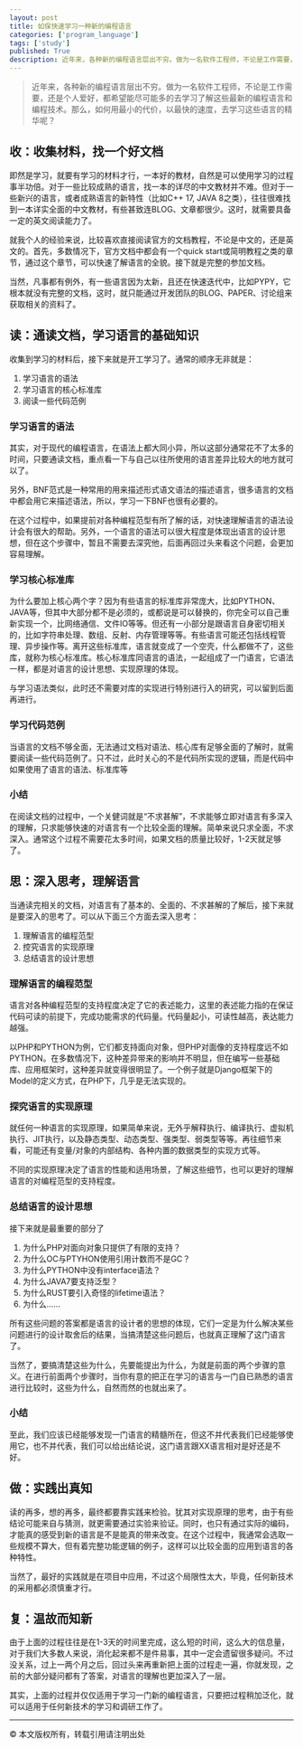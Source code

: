 ```yaml
---
layout: post
title: 如保快速学习一种新的编程语言
categories: ['program_language']
tags: ['study']
published: True
description: 近年来，各种新的编程语言层出不穷。做为一名软件工程师，不论是工作需要，还是个人爱好，都希望能尽可能多的去学习了解这些最新的编程语言和编程技术。那么，如何用最小的代价，以最快的速度，去学习这些语言的精华呢？
---
```


> 近年来，各种新的编程语言层出不穷。做为一名软件工程师，不论是工作需要，还是个人爱好，都希望能尽可能多的去学习了解这些最新的编程语言和编程技术。那么，如何用最小的代价，以最快的速度，去学习这些语言的精华呢？

## 收：收集材料，找一个好文档

即然是学习，就要有学习的材料才行，一本好的教材，自然是可以使用学习的过程事半功倍。对于一些比较成熟的语言，找一本的详尽的中文教材并不难。但对于一些新兴的语言，或者成熟语言的新特性（比如C++ 17, JAVA 8之类），往往很难找到一本详实全面的中文教材，有些甚致连BLOG、文章都很少。这时，就需要具备一定的英文阅读能力了。

就我个人的经验来说，比较喜欢直接阅读官方的文档教程，不论是中文的，还是英文的。首先，多数情况下，官方文档中都会有一个quick start或简明教程之类的章节，通过这个章节，可以快速了解语言的全貌。接下就是完整的参加文档。

当然，凡事都有例外，有一些语言因为太新，且还在快速迭代中，比如PYPY，它根本就没有完整的文档，这时，就只能通过开发团队的BLOG、PAPER、讨论组来获取相关的资料了。

## 读：通读文档，学习语言的基础知识

收集到学习的材料后，接下来就是开工学习了。通常的顺序无非就是：

 1. 学习语言的语法
 2. 学习语言的核心标准库
 3. 阅读一些代码范例

### 学习语言的语法

其实，对于现代的编程语言，在语法上都大同小异，所以这部分通常花不了太多的时间，只要通读文档，重点看一下与自己以往所使用的语言差异比较大的地方就可以了。

另外，BNF范式是一种常用的用来描述形式语文语法的描述语言，很多语言的文档中都会用它来描述语法，所以，学习一下BNF也很有必要的。

在这个过程中，如果提前对各种编程范型有所了解的话，对快速理解语言的语法设计会有很大的帮助。另外，一个语言的语法可以很大程度是体现出语言的设计思想，但在这个步骤中，暂且不需要去深究他，后面再回过头来看这个问题，会更加容易理解。

### 学习核心标准库

为什么要加上核心两个字？因为有些语言的标准库非常庞大，比如PYTHON、JAVA等，但其中大部分都不是必须的，或都说是可以替换的，你完全可以自己重新实现一个，比网络通信、文件IO等等。但还有一小部分是跟语言自身密切相关的，比如字符串处理、数组、反射、内存管理等等。有些语言可能还包括线程管理、异步操作等。离开这些标准库，语言就变成了一个空壳，什么都做不了，这些库，就称为核心标准库。核心标准库同语言的语法，一起组成了一门语言，它语法一样，都是对语言的设计思想、实现原理的体现。

与学习语法类似，此时还不需要对库的实现进行特别进行入的研究，可以留到后面再进行。

### 学习代码范例

当语言的文档不够全面，无法通过文档对语法、核心库有足够全面的了解时，就需要阅读一些代码范例了。只不过，此时关心的不是代码所实现的逻辑，而是代码中如果使用了语言的语法、标准库等

### 小结

在阅读文档的过程中，一个关健词就是“不求甚解”，不求能够立即对语言有多深入的理解，只求能够快速的对语言有一个比较全面的理解。简单来说只求全面，不求深入。通常这个过程不需要花太多时间，如果文档的质量比较好，1-2天就足够了。

## 思：深入思考，理解语言

当通读完相关的文档，对语言有了基本的、全面的、不求甚解的了解后，接下来就是要深入的思考了。可以从下面三个方面去深入思考：

 1. 理解语言的编程范型
 1. 控究语言的实现原理
 1. 总结语言的设计思想

### 理解语言的编程范型

语言对各种编程范型的支持程度决定了它的表述能力，这里的表述能力指的在保证代码可读的前提下，完成功能需求的代码量。代码量起小，可读性越高，表达能力越强。

以PHP和PYTHON为例，它们都支持面向对象，但PHP对面像的支持程度远不如PYTHON。在多数情况下，这种差异带来的影响并不明显，但在编写一些基础库、应用框架时，这种差异就变得很明显了。一个例子就是Django框架下的Model的定义方式，在PHP下，几乎是无法实现的。

### 探究语言的实现原理

就任何一种语言的实现原理，如果简单来说，无外乎解释执行、编译执行、虚拟机执行、JIT执行，以及静态类型、动态类型、强类型、弱类型等等。再往细节来看，可能还有变量/对象的内部结构、各种内置的数据类型的实现方式等。

不同的实现原理决定了语言的性能和适用场景，了解这些细节，也可以更好的理解语言的对编程范型的支持程度。

### 总结语言的设计思想

接下来就是最重要的部分了

 1. 为什么PHP对面向对象只提供了有限的支持？
 1. 为什么OC与PTYHON使用引用计数而不是GC？
 2. 为什么PYTHON中没有interface语法？
 1. 为什么JAVA7要支持泛型？
 2. 为什么RUST要引入奇怪的lifetime语法？
 1. 为什么……

所有这些问题的答案都是语言的设计者的思想的体现，它们一定是为什么解决某些问题进行的设计取舍后的结果，当搞清楚这些问题后，也就真正理解了这门语言了。

当然了，要搞清楚这些为什么，先要能提出为什么，为就是前面的两个步骤的意义。在进行前面两个步骤时，当你有意的把正在学习的语言与一门自已熟悉的语言进行比较时，这些为什么，自然而然的也就出来了。

### 小结

至此，我们应该已经能够发现一门语言的精髓所在，但这不并代表我们已经能够使用它，也不并代表，我们可以给出结论说，这门语言跟XX语言相对是好还是不好。

## 做：实践出真知

读的再多，想的再多，最终都要靠实践来检验。犹其对实现原理的思考，由于有些结论可能来自与猜测，就更需要通过实验来验证。同时，也只有通过实际的编码，才能真的感受到新的语言是不是能真的带来改变。在这个过程中，我通常会选取一些规模不算大，但有着完整功能逻辑的例子，这样可以比较全面的应用到语言的各种特性。

当然了，最好的实践就是在项目中应用，不过这个局限性太大，毕竟，任何新技术的采用都必须慎重才行。

## 复：温故而知新

由于上面的过程往往是在1-3天的时间里完成，这么短的时间，这么大的信息量，对于我们大多数人来说，消化起来都不是件易事，其中一定会遗留很多疑问。不过没关系，过上一两个月之后，回过头来再重新把上面的过程走一遍，你就发现，之前的大部分疑问都有了答案，对语言的理解也更加深入了一层。

其实，上面的过程并仅仅适用于学习一门新的编程语言，只要把过程稍加泛化，就可以适用于任何新技术的学习和调研工作了。


------------------
&copy; 本文版权所有，转载引用请注明出处
